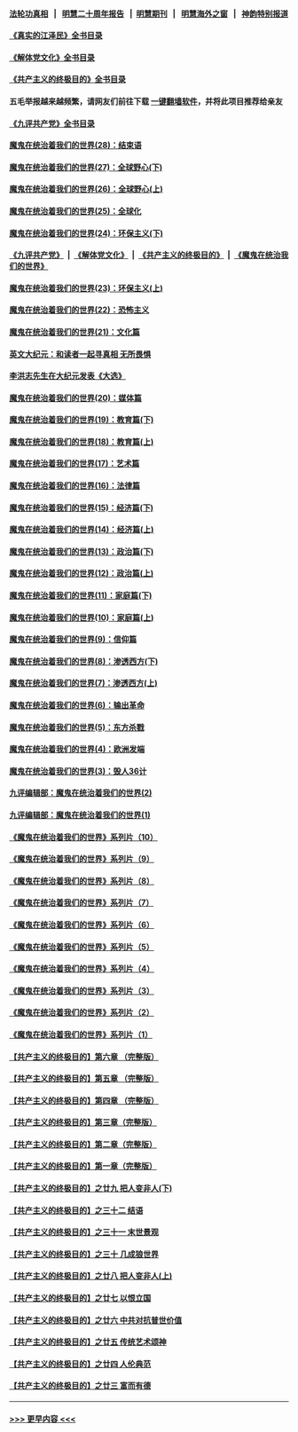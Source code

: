 #### [法轮功真相](https://github.com/gfw-breaker/truth/blob/master/README.md?t=0) &nbsp;&nbsp;|&nbsp;&nbsp; [明慧二十周年报告](https://github.com/gfw-breaker/mh-reports/blob/master/README.md?t=0) &nbsp;&nbsp;|&nbsp;&nbsp;[明慧期刊](https://github.com/gfw-breaker/mh-qikan) &nbsp;&nbsp;|&nbsp;&nbsp; [明慧海外之窗](https://github.com/gfw-breaker/mh-news/blob/master/README.md?t=0) &nbsp;&nbsp;|&nbsp;&nbsp; [神韵特别报道](https://github.com/gfw-breaker/mh-news/blob/master/shenyun.md?t=0)
#### [《真实的江泽民》全书目录](../pages/nsc422/n13721399.md?t=09200750) 
#### [《解体党文化》全书目录](../pages/nsc422/n13721157.md?t=09200750) 
#### [《共产主义的终极目的》全书目录](../pages/nsc422/n13721048.md?t=09200750) 
#### 五毛举报越来越频繁，请网友们前往下载 [一键翻墙软件](https://github.com/gfw-breaker/ssr-accounts)，并将此项目推荐给亲友
#### [《九评共产党》全书目录](../pages/nsc422/n13708085.md?t=09200750) 
#### [魔鬼在统治着我们的世界(28)：结束语](../pages/nsc422/n10936246.md?t=09200750) 
#### [魔鬼在统治着我们的世界(27)：全球野心(下)](../pages/nsc422/n10928319.md?t=09200750) 
#### [魔鬼在统治着我们的世界(26)：全球野心(上)](../pages/nsc422/n10900318.md?t=09200750) 
#### [魔鬼在统治着我们的世界(25)：全球化](../pages/nsc422/n10788205.md?t=09200750) 
#### [魔鬼在统治着我们的世界(24)：环保主义(下)](../pages/nsc422/n10695307.md?t=09200750) 
#### [《九评共产党》](https://github.com/begood0513/9ping.md/blob/master/README.md) &nbsp;|&nbsp; [《解体党文化》](../../../../jtdwh.md/blob/master/README.md)  &nbsp;|&nbsp; [《共产主义的终极目的》](../../../../gczydzjmd.md/blob/master/README.md) &nbsp;|&nbsp; [《魔鬼在统治我们的世界》](../../../../mgztzwmdsj.md/blob/master/README.md) 
#### [魔鬼在统治着我们的世界(23)：环保主义(上)](../pages/nsc422/n10688613.md?t=09200750) 
#### [魔鬼在统治着我们的世界(22)：恐怖主义](../pages/nsc422/n10614727.md?t=09200750) 
#### [魔鬼在统治着我们的世界(21)：文化篇](../pages/nsc422/n10597706.md?t=09200750) 
#### [英文大纪元：和读者一起寻真相 无所畏惧](../pages/nsc422/n12542027.md?t=09200750) 
#### [李洪志先生在大纪元发表《大选》](../pages/nsc422/n12534746.md?t=09200750) 
#### [魔鬼在统治着我们的世界(20)：媒体篇](../pages/nsc422/n10586579.md?t=09200750) 
#### [魔鬼在统治着我们的世界(19)：教育篇(下)](../pages/nsc422/n10564808.md?t=09200750) 
#### [魔鬼在统治着我们的世界(18)：教育篇(上)](../pages/nsc422/n10526970.md?t=09200750) 
#### [魔鬼在统治着我们的世界(17)：艺术篇](../pages/nsc422/n10499093.md?t=09200750) 
#### [魔鬼在统治着我们的世界(16)：法律篇](../pages/nsc422/n10485969.md?t=09200750) 
#### [魔鬼在统治着我们的世界(15)：经济篇(下)](../pages/nsc422/n10469975.md?t=09200750) 
#### [魔鬼在统治着我们的世界(14)：经济篇(上)](../pages/nsc422/n10457370.md?t=09200750) 
#### [魔鬼在统治着我们的世界(13)：政治篇(下)](../pages/nsc422/n10448270.md?t=09200750) 
#### [魔鬼在统治着我们的世界(12)：政治篇(上)](../pages/nsc422/n10444576.md?t=09200750) 
#### [魔鬼在统治着我们的世界(11)：家庭篇(下)](../pages/nsc422/n10440961.md?t=09200750) 
#### [魔鬼在统治着我们的世界(10)：家庭篇(上)](../pages/nsc422/n10435448.md?t=09200750) 
#### [魔鬼在统治着我们的世界(9)：信仰篇](../pages/nsc422/n10432159.md?t=09200750) 
#### [魔鬼在统治着我们的世界(8)：渗透西方(下)](../pages/nsc422/n10429603.md?t=09200750) 
#### [魔鬼在统治着我们的世界(7)：渗透西方(上)](../pages/nsc422/n10426013.md?t=09200750) 
#### [魔鬼在统治着我们的世界(6)：输出革命](../pages/nsc422/n10421536.md?t=09200750) 
#### [魔鬼在统治着我们的世界(5)：东方杀戮](../pages/nsc422/n10417707.md?t=09200750) 
#### [魔鬼在统治着我们的世界(4)：欧洲发端](../pages/nsc422/n10414890.md?t=09200750) 
#### [魔鬼在统治着我们的世界(3)：毁人36计](../pages/nsc422/n10411583.md?t=09200750) 
#### [九评编辑部：魔鬼在统治着我们的世界(2)](../pages/nsc422/n10410036.md?t=09200750) 
#### [九评编辑部：魔鬼在统治着我们的世界(1)](../pages/nsc422/n10406825.md?t=09200750) 
#### [《魔鬼在统治着我们的世界》系列片（10）](../pages/nsc422/n12292670.md?t=09200750) 
#### [《魔鬼在统治着我们的世界》系列片（9）](../pages/nsc422/n12290859.md?t=09200750) 
#### [《魔鬼在统治着我们的世界》系列片（8）](../pages/nsc422/n12287445.md?t=09200750) 
#### [《魔鬼在统治着我们的世界》系列片（7）](../pages/nsc422/n12283425.md?t=09200750) 
#### [《魔鬼在统治着我们的世界》系列片（6）](../pages/nsc422/n12282314.md?t=09200750) 
#### [《魔鬼在统治着我们的世界》系列片（5）](../pages/nsc422/n12281419.md?t=09200750) 
#### [《魔鬼在统治着我们的世界》系列片（4）](../pages/nsc422/n12274024.md?t=09200750) 
#### [《魔鬼在统治着我们的世界》系列片（3）](../pages/nsc422/n12271322.md?t=09200750) 
#### [《魔鬼在统治着我们的世界》系列片（2）](../pages/nsc422/n12269049.md?t=09200750) 
#### [《魔鬼在统治着我们的世界》系列片（1）](../pages/nsc422/n12267575.md?t=09200750) 
#### [【共产主义的终极目的】第六章 （完整版）](../pages/nsc422/n11428913.md?t=09200750) 
#### [【共产主义的终极目的】第五章 （完整版）](../pages/nsc422/n11428912.md?t=09200750) 
#### [【共产主义的终极目的】第四章 （完整版）](../pages/nsc422/n11428907.md?t=09200750) 
#### [【共产主义的终极目的】第三章（完整版）](../pages/nsc422/n11428848.md?t=09200750) 
#### [【共产主义的终极目的】第二章（完整版）](../pages/nsc422/n11428831.md?t=09200750) 
#### [【共产主义的终极目的】第一章（完整版）](../pages/nsc422/n11417651.md?t=09200750) 
#### [【共产主义的终极目的】之廿九 把人变非人(下)](../pages/nsc422/n11344140.md?t=09200750) 
#### [【共产主义的终极目的】之三十二 结语](../pages/nsc422/n11360535.md?t=09200750) 
#### [【共产主义的终极目的】之三十一 末世景观](../pages/nsc422/n11351129.md?t=09200750) 
#### [【共产主义的终极目的】之三十 几成狼世界](../pages/nsc422/n11348280.md?t=09200750) 
#### [【共产主义的终极目的】之廿八 把人变非人(上)](../pages/nsc422/n11340492.md?t=09200750) 
#### [【共产主义的终极目的】之廿七 以恨立国](../pages/nsc422/n11336944.md?t=09200750) 
#### [【共产主义的终极目的】之廿六 中共对抗普世价值](../pages/nsc422/n11324785.md?t=09200750) 
#### [【共产主义的终极目的】之廿五 传统艺术颂神](../pages/nsc422/n11296396.md?t=09200750) 
#### [【共产主义的终极目的】之廿四 人伦典范](../pages/nsc422/n11296397.md?t=09200750) 
#### [【共产主义的终极目的】之廿三 富而有德](../pages/nsc422/n11283598.md?t=09200750) 

----
#### [ >>> 更早内容 <<< ](../indexes/nsc422-earlier.md)
